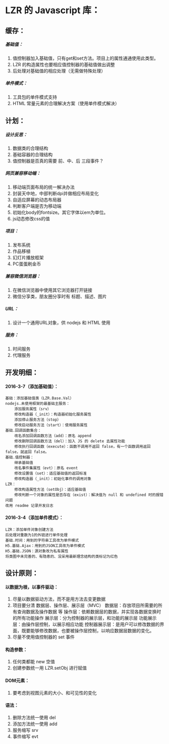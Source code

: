 LZR 的 Javascript 库：
===========

缓存：
---------------------

##### 基础值：
1. 值控制器加入基础值，只有get和set方法。项目上的属性通通使用此类型。
1. LZR 的构造属性也要相应值控制器的基础值做出调整
1. 后处理对基础值的相应处理（无需做特殊处理）

##### 单件模式：
1. 工具包的单件模式支持
1. HTML 常量元素的合理解决方案（使用单件模式解决）

计划：
---------------------

##### 设计反思：
1. 数据类的合理结构
1. 基础容器的合理结构
1. 值控制器是否真的需要 前、中、后 三段事件？

##### 网页兼容移动端：
1. 移动端页面布局的统一解决办法
1. 封装天中地，中部判断dpi并做相应布局变化
1. 自适应屏幕的动态布局器
1. 判断客户端是否为移动端
1. 初始化body的fontsize。其它字体以em为单位。
1. js动态修改css的值

##### 项目：
1. 发布系统
1. 作品移植
1. 幻灯片播放框架
1. PC蛋蛋刷金币

##### 兼容微信浏览器：
1. 在微信浏览器中使用其它浏览器打开链接
1. 微信分享类，朋友圈分享时有 标题、描述、图片

##### URL：
1. 设计一个通用URL对象，供 nodejs 和 HTML 使用

##### 服务：
1. 时间服务
1. 代理服务




开发明细：
---------------------

#### 2016-3-7（添加基础值）：
	基础：添加基础值类（LZR.Base.Val）
	nodejs.未使用框架的最基础主服务：
		添加服务属性（srv）
		修改构造器（_init）：构造器初始化服务属性
		添加停止服务方法（stop）
		修改启动服务方法（start）：使用服务属性
	基础.回调函数集合：
		改名添加回调函数方法（add）：原名 append
		修改删除回调函数方法（del）：加入 JS 的 delete 去属性功能
		修改执行回调函数（execute）：函数不调用不返回 false，有一个函数调用返回 false，就返回 false。
	基础.值控制器：
		继承基础值
		改名事件集属性（evt）：原名 event
		修改设置值（set）：适应基础值的返回标准
		修改构造器（_init）：初始化事件的调用对象
	LZR：
		修改构造属性方法（setObj）：适应基础值
		修改判断一个对象的属性是否存在（exist）：解决值为 null 和 undefined 时的报错问题
	改用 readme 记录开发日志

#### 2016-3-4（添加单件模式）：
	LZR：添加单件对象创建方法
	后处理对重数为1的外链进行单件处理
	基础.时间：用到的字符串工具改为单件模式
	H5.基础.Ajax：用到的JSON工具改为单件模式
	H5.基础.JSON：源对象改为私有属性
	将类图中未完善的、有隐患的、没采用最新理念结构的类标记为红色




设计原则：
---------------------

#### 以数据为根，以事件驱动：
1. 尽量以数据驱动方法，而不是用方法去变更数据
1. 项目要分清 数据层、操作层、展示层（MVC）
		数据层：存放项目所需要的所有查询数据及操作数据 等
		操作层：依赖数据层的数据，并实现各数据变换时的所有功能操作
		展示层：分为控制器的展示层，和功能的展示层
			功能展示层：由操作层控制，以展示相应功能
			控制器展示层：是用户可以修改数据的界面，既要能够修改数据，也要被操作层控制，以响应数据层数据的变化。
1. 尽量不使用值控制器的 set 事件

#### 构造参数：
1. 任何类都能 new 空值
1. 创建参数统一用 LZR.setObj 进行赋值

#### DOM元素：
1. 要考虑到视图元素的大小、和可见性的变化

#### 语法：
1. 删除方法统一使用 del
1. 添加方法统一使用 add
1. 服务缩写 srv
1. 事件缩写 evt
